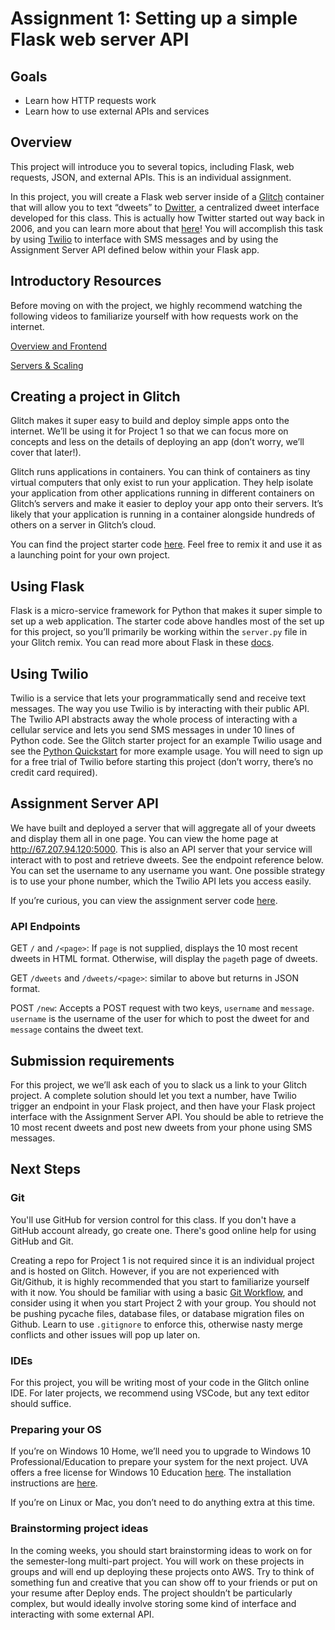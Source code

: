 # Assignment 1: Setting up a simple Flask web server API

## Goals

- Learn how HTTP requests work
- Learn how to use external APIs and services

## Overview

This project will introduce you to several topics, including Flask, web requests, JSON, and external APIs. This is an individual assignment.

In this project, you will create a Flask web server inside of a [Glitch](https://glitch.com/) container that will allow you to text “dweets” to [Dwitter](http://67.207.94.120:5000/), a centralized dweet interface developed for this class. This is actually how Twitter started out way back in 2006, and you can learn more about that [here](https://www.lifewire.com/history-of-twitter-3288854)! You will accomplish this task by using [Twilio](https://www.twilio.com) to interface with SMS messages and by using the Assignment Server API defined below within your Flask app.

## Introductory Resources

Before moving on with the project, we highly recommend watching the following videos to familiarize yourself with how requests work on the internet.

[Overview and Frontend](https://www.youtube.com/watch?v=e4S8zfLdLgQ)

[Servers & Scaling](https://www.youtube.com/watch?v=FTAPjr7vgxE)

## Creating a project in Glitch

Glitch makes it super easy to build and deploy simple apps onto the internet. We’ll be using it for Project 1 so that we can focus more on concepts and less on the details of deploying an app (don’t worry, we’ll cover that later!).

Glitch runs applications in containers. You can think of containers as tiny virtual computers that only exist to run your application. They help isolate your application from other applications running in different containers on Glitch’s servers and make it easier to deploy your app onto their servers. It’s likely that your application is running in a container alongside hundreds of others on a server in Glitch’s cloud.

You can find the project starter code [here](https://glitch.com/~deploy-project1-starter). Feel free to remix it and use it as a launching point for your own project.

## Using Flask

Flask is a micro-service framework for Python that makes it super simple to set up a web application. The starter code above handles most of the set up for this project, so you’ll primarily be working within the `server.py` file in your Glitch remix. You can read more about Flask in these [docs](https://flask.palletsprojects.com/en/1.1.x/).

## Using Twilio

Twilio is a service that lets your programmatically send and receive text messages. The way you use Twilio is by interacting with their public API. The Twilio API abstracts away the whole process of interacting with a cellular service and lets you send SMS messages in under 10 lines of Python code. See the Glitch starter project for an example Twilio usage and see the [Python Quickstart](https://www.twilio.com/docs/sms/quickstart/python) for more example usage. You will need to sign up for a free trial of Twilio before starting this project (don’t worry, there’s no credit card required).

## Assignment Server API

We have built and deployed a server that will aggregate all of your dweets and display them all in one page. You can view the home page at http://67.207.94.120:5000. This is also an API server that your service will interact with to post and retrieve dweets. See the endpoint reference below. You can set the username to any username you want. One possible strategy is to use your phone number, which the Twilio API lets you access easily.

If you’re curious, you can view the assignment server code [here](https://github.com/rashidlasker/deploy/tree/master/week1/assignment_server).

### API Endpoints
GET `/` and `/<page>`: If `page` is not supplied, displays the 10 most recent dweets in HTML format. Otherwise, will display the `page`th page of dweets.

GET `/dweets` and `/dweets/<page>`: similar to above but returns in JSON format.

POST `/new`: Accepts a POST request with two keys, `username` and `message`. `username` is the username of the user for which to post the dweet for and `message` contains the dweet text.

## Submission requirements

For this project, we we’ll ask each of you to slack us a link to your Glitch project. A complete solution should let you text a number, have Twilio trigger an endpoint in your Flask project, and then have your Flask project interface with the Assignment Server API. You should be able to retrieve the 10 most recent dweets and post new dweets from your phone using SMS messages.

## Next Steps

### Git
You'll use GitHub for version control for this class. If you don't have a GitHub account already, go create one. There's good online help for using GitHub and Git.

Creating a repo for Project 1 is not required since it is an individual project and is hosted on Glitch. However, if you are not experienced with Git/Github, it is highly recommended that you start to familiarize yourself with it now. You should be familiar with using a basic [Git Workflow](https://guides.github.com/introduction/flow/), and consider using it when you start Project 2 with your group. You should not be pushing pycache files, database files, or database migration files on Github. Learn to use `.gitignore` to enforce this, otherwise nasty merge conflicts and other issues will pop up later on.

### IDEs
For this project, you will be writing most of your code in the Glitch online IDE. For later projects, we recommend using VSCode, but any text editor should suffice.

### Preparing your OS

If you’re on Windows 10 Home, we’ll need you to upgrade to Windows 10 Professional/Education to prepare your system for the next project. UVA offers a free license for Windows 10 Education [here](https://virginia.service-now.com/its?id=sc_cat_item&sys_id=bccebb0edbcfa38c2192e6650596190c&sysparm_category=1fe6564cdb65e74ca6ddc191159619f7). The installation instructions are [here](https://virginia.service-now.com/its?id=itsweb_kb_article&sys_id=%20de496c09db0dd7084f32fb671d9619a7).

If you’re on Linux or Mac, you don’t need to do anything extra at this time.

### Brainstorming project ideas
In the coming weeks, you should start brainstorming ideas to work on for the semester-long multi-part project. You will work on these projects in groups and will end up deploying these projects onto AWS. Try to think of something fun and creative that you can show off to your friends or put on your resume after Deploy ends. The project shouldn’t be particularly complex, but would ideally involve storing some kind of interface and interacting with some external API.


